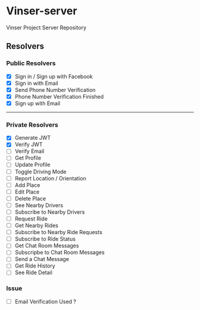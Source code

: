 # Vinser-server

Vinser Project Server Repository

## Resolvers

### Public Resolvers

- [x] Sign in / Sign up with Facebook
- [x] Sign in with Email
- [x] Send Phone Number Verification
- [x] Phone Number Verification Finished
- [x] Sign up with Email

---

### Private Resolvers

- [x] Generate JWT
- [x] Verify JWT
- [ ] Verify Email
- [ ] Get Profile
- [ ] Update Profile
- [ ] Toggle Driving Mode
- [ ] Report Location / Orientation
- [ ] Add Place
- [ ] Edit Place
- [ ] Delete Place
- [ ] See Nearby Drivers
- [ ] Subscribe to Nearby Drivers
- [ ] Request Ride
- [ ] Get Nearby Rides
- [ ] Subscribe to Nearby Ride Requests
- [ ] Subscribe to Ride Status
- [ ] Get Chat Room Messages
- [ ] Subscripbe to Chat Room Messages
- [ ] Send a Chat Message
- [ ] Get Ride History
- [ ] See Ride Detail

### Issue

- [ ] Email Verification Used ?
